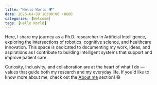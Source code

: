 ```yaml
---
title: "Hello World 🌍"
date: 2025-04-08 16:00:00 +0800
categories: [Welcome]
tags: [Hello World]
---
```


Here, I share my journey as a Ph.D. researcher in Artificial Intelligence, exploring the intersections of robotics, cognitive science, and healthcare innovation.
This space is dedicated to documenting my work, ideas, and aspirations as I contribute to building intelligent systems that support and improve patient care.

Curiosity, inclusivity, and collaboration are at the heart of what I do — values that guide both my research and my everyday life.
If you'd like to know more about me, check out the [About me](/about/)
 section! 😄
